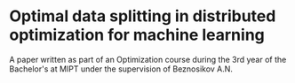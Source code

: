 # Optimal data splitting in distributed optimization for machine learning
 A paper written as part of an Optimization course during the 3rd year of the Bachelor's at MIPT under the supervision of Beznosikov A.N.
